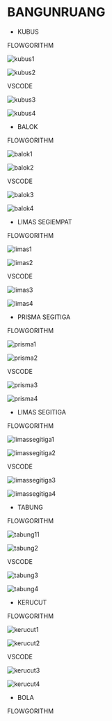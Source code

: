# BANGUNRUANG


- KUBUS

FLOWGORITHM

![kubus1](https://user-images.githubusercontent.com/92988781/140030921-f70a998a-b00e-41f8-9ec2-07cf5620a337.png)

![kubus2](https://user-images.githubusercontent.com/92988781/140030964-c94e4c30-c402-4273-986f-c6179303030d.png)


VSCODE

![kubus3](https://user-images.githubusercontent.com/92988781/140031014-480b3650-ef23-4d8b-99f9-7c9ad7f38f0f.png)

![kubus4](https://user-images.githubusercontent.com/92988781/140031045-93f42e19-90ef-492d-b49e-72694bd24950.png)


- BALOK

FLOWGORITHM

![balok1](https://user-images.githubusercontent.com/92988781/140031131-44ab45ef-4456-4f61-9bd4-ad7bd23a1624.png)

![balok2](https://user-images.githubusercontent.com/92988781/140031156-0f765d60-f48d-4e4a-a89f-6680fc6dd803.png)


VSCODE

![balok3](https://user-images.githubusercontent.com/92988781/140031201-65364f9f-7955-494c-9c9c-f004b5d2b6cb.png)

![balok4](https://user-images.githubusercontent.com/92988781/140031230-8eb44989-9279-4c63-97bf-a5a1e59c0348.png)


- LIMAS SEGIEMPAT

FLOWGORITHM

![limas1](https://user-images.githubusercontent.com/92988781/140031320-766abbb4-709d-4cd8-858b-039386290570.png)

![limas2](https://user-images.githubusercontent.com/92988781/140031353-cdfa397c-1938-46a6-aaa7-315b6de2214e.png)


VSCODE

![limas3](https://user-images.githubusercontent.com/92988781/140031398-4f528de7-dda3-4176-b53b-176ec81676ca.png)

![limas4](https://user-images.githubusercontent.com/92988781/140031455-69c36b83-6959-4e77-a09a-8623c7a546bd.png)


- PRISMA SEGITIGA

FLOWGORITHM

![prisma1](https://user-images.githubusercontent.com/92988781/140040055-120fc1f8-820e-4a24-9168-874193b12223.png)

![prisma2](https://user-images.githubusercontent.com/92988781/140040112-38291ec0-541c-4629-b9f2-c7fa431e5ae6.png)


VSCODE

![prisma3](https://user-images.githubusercontent.com/92988781/140040253-7b0b9406-5512-47bb-9981-ae4e7d36af7c.png)

![prisma4](https://user-images.githubusercontent.com/92988781/140040308-cbc79e8f-cb4f-4a72-8801-8ef5589d38b3.png)


- LIMAS SEGITIGA

FLOWGORITHM

![limassegitiga1](https://user-images.githubusercontent.com/92988781/140043682-31af30ea-ffd0-41cb-8bac-0c82bbbf4359.png)

![limassegitiga2](https://user-images.githubusercontent.com/92988781/140043736-9b27774f-f5e2-4def-b2b4-f3e3446462d4.png)


VSCODE

![limassegitiga3](https://user-images.githubusercontent.com/92988781/140043809-3c6967e2-dfbb-449c-89bc-54dab4a9d7bc.png)

![limassegitiga4](https://user-images.githubusercontent.com/92988781/140043843-671e8a39-b9dd-4dc6-8d42-2fe285de10dd.png)


- TABUNG

FLOWGORITHM

![tabung11](https://user-images.githubusercontent.com/92988781/140048417-b97d16bb-37e7-461e-92e7-f73ec89002f3.png)

![tabung2](https://user-images.githubusercontent.com/92988781/140048460-4adeb613-8388-46b5-8188-f14a16c3d283.png)


VSCODE

![tabung3](https://user-images.githubusercontent.com/92988781/140048527-9fe4d8a4-5447-4476-b5a0-3fd32c02fd58.png)

![tabung4](https://user-images.githubusercontent.com/92988781/140048577-dcfe8295-47bc-46b6-8350-3744ff8c52ad.png)


- KERUCUT

FLOWGORITHM

![kerucut1](https://user-images.githubusercontent.com/92988781/140051802-ab2828f7-05c7-47b8-bcf3-31f968dd0a6e.png)

![kerucut2](https://user-images.githubusercontent.com/92988781/140051890-e76f9843-68f2-4be8-a354-6946cce598cb.png)


VSCODE

![kerucut3](https://user-images.githubusercontent.com/92988781/140051977-aa065692-29d3-4b53-9f35-2b6a620b068f.png)

![kerucut4](https://user-images.githubusercontent.com/92988781/140052097-8ad944df-9ad7-4e33-9140-24bc268fc595.png)


- BOLA

FLOWGORITHM





